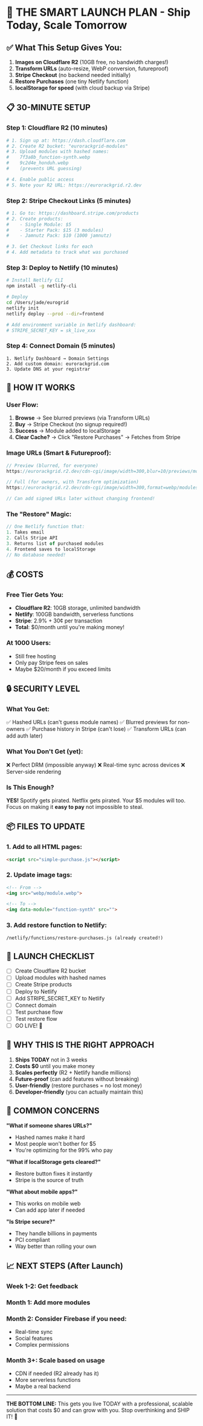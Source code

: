 # 🚀 THE SMART LAUNCH PLAN - Ship Today, Scale Tomorrow

## ✅ What This Setup Gives You:

1. **Images on Cloudflare R2** (10GB free, no bandwidth charges!)
2. **Transform URLs** (auto-resize, WebP conversion, futureproof)
3. **Stripe Checkout** (no backend needed initially)
4. **Restore Purchases** (one tiny Netlify function)
5. **localStorage for speed** (with cloud backup via Stripe)

## 📋 30-MINUTE SETUP

### Step 1: Cloudflare R2 (10 minutes)
```bash
# 1. Sign up at: https://dash.cloudflare.com
# 2. Create R2 bucket: "eurorackgrid-modules"
# 3. Upload modules with hashed names:
#    7f3a8b_function-synth.webp
#    9c2d4e_honduh.webp
#    (prevents URL guessing)

# 4. Enable public access
# 5. Note your R2 URL: https://eurorackgrid.r2.dev
```

### Step 2: Stripe Checkout Links (5 minutes)
```bash
# 1. Go to: https://dashboard.stripe.com/products
# 2. Create products:
#    - Single Module: $5
#    - Starter Pack: $15 (3 modules)
#    - Jamnutz Pack: $10 (1000 jamnutz)

# 3. Get Checkout links for each
# 4. Add metadata to track what was purchased
```

### Step 3: Deploy to Netlify (10 minutes)
```bash
# Install Netlify CLI
npm install -g netlify-cli

# Deploy
cd /Users/jade/eurogrid
netlify init
netlify deploy --prod --dir=frontend

# Add environment variable in Netlify dashboard:
# STRIPE_SECRET_KEY = sk_live_xxx
```

### Step 4: Connect Domain (5 minutes)
```
1. Netlify Dashboard → Domain Settings
2. Add custom domain: eurorackgrid.com
3. Update DNS at your registrar
```

## 🎯 HOW IT WORKS

### User Flow:
1. **Browse** → See blurred previews (via Transform URLs)
2. **Buy** → Stripe Checkout (no signup required!)
3. **Success** → Module added to localStorage
4. **Clear Cache?** → Click "Restore Purchases" → Fetches from Stripe

### Image URLs (Smart & Futureproof):
```javascript
// Preview (blurred, for everyone)
https://eurorackgrid.r2.dev/cdn-cgi/image/width=300,blur=10/previews/module.jpg

// Full (for owners, with Transform optimization)
https://eurorackgrid.r2.dev/cdn-cgi/image/width=300,format=webp/modules/7f3a8b_module.webp

// Can add signed URLs later without changing frontend!
```

### The "Restore" Magic:
```javascript
// One Netlify function that:
1. Takes email
2. Calls Stripe API
3. Returns list of purchased modules
4. Frontend saves to localStorage
// No database needed!
```

## 💰 COSTS

### Free Tier Gets You:
- **Cloudflare R2**: 10GB storage, unlimited bandwidth
- **Netlify**: 100GB bandwidth, serverless functions
- **Stripe**: 2.9% + 30¢ per transaction
- **Total**: $0/month until you're making money!

### At 1000 Users:
- Still free hosting
- Only pay Stripe fees on sales
- Maybe $20/month if you exceed limits

## 🔒 SECURITY LEVEL

### What You Get:
✅ Hashed URLs (can't guess module names)
✅ Blurred previews for non-owners
✅ Purchase history in Stripe (can't lose)
✅ Transform URLs (can add auth later)

### What You Don't Get (yet):
❌ Perfect DRM (impossible anyway)
❌ Real-time sync across devices
❌ Server-side rendering

### Is This Enough?
**YES!** Spotify gets pirated. Netflix gets pirated. Your $5 modules will too.
Focus on making it **easy to pay** not impossible to steal.

## 📦 FILES TO UPDATE

### 1. Add to all HTML pages:
```html
<script src="simple-purchase.js"></script>
```

### 2. Update image tags:
```html
<!-- From -->
<img src="webp/module.webp">

<!-- To -->
<img data-module="function-synth" src="">
```

### 3. Add restore function to Netlify:
```
/netlify/functions/restore-purchases.js (already created!)
```

## 🚀 LAUNCH CHECKLIST

- [ ] Create Cloudflare R2 bucket
- [ ] Upload modules with hashed names
- [ ] Create Stripe products
- [ ] Deploy to Netlify
- [ ] Add STRIPE_SECRET_KEY to Netlify
- [ ] Connect domain
- [ ] Test purchase flow
- [ ] Test restore flow
- [ ] GO LIVE! 🎉

## 🎯 WHY THIS IS THE RIGHT APPROACH

1. **Ships TODAY** not in 3 weeks
2. **Costs $0** until you make money
3. **Scales perfectly** (R2 + Netlify handle millions)
4. **Future-proof** (can add features without breaking)
5. **User-friendly** (restore purchases = no lost money)
6. **Developer-friendly** (you can actually maintain this)

## 🤔 COMMON CONCERNS

**"What if someone shares URLs?"**
- Hashed names make it hard
- Most people won't bother for $5
- You're optimizing for the 99% who pay

**"What if localStorage gets cleared?"**
- Restore button fixes it instantly
- Stripe is the source of truth

**"What about mobile apps?"**
- This works on mobile web
- Can add app later if needed

**"Is Stripe secure?"**
- They handle billions in payments
- PCI compliant
- Way better than rolling your own

## 📈 NEXT STEPS (After Launch)

### Week 1-2: Get feedback
### Month 1: Add more modules
### Month 2: Consider Firebase if you need:
- Real-time sync
- Social features  
- Complex permissions

### Month 3+: Scale based on usage
- CDN if needed (R2 already has it)
- More serverless functions
- Maybe a real backend

---

**THE BOTTOM LINE:** This gets you live TODAY with a professional, scalable solution that costs $0 and can grow with you. Stop overthinking and SHIP IT! 🚀
